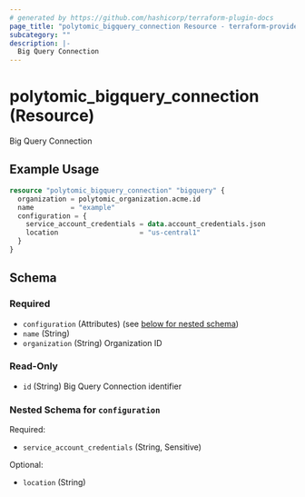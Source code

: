 ```yaml
---
# generated by https://github.com/hashicorp/terraform-plugin-docs
page_title: "polytomic_bigquery_connection Resource - terraform-provider-polytomic"
subcategory: ""
description: |-
  Big Query Connection
---
```


# polytomic_bigquery_connection (Resource)

Big Query Connection

## Example Usage

```terraform
resource "polytomic_bigquery_connection" "bigquery" {
  organization = polytomic_organization.acme.id
  name         = "example"
  configuration = {
    service_account_credentials = data.account_credentials.json
    location                    = "us-central1"
  }
}
```

<!-- schema generated by tfplugindocs -->
## Schema

### Required

- `configuration` (Attributes) (see [below for nested schema](#nestedatt--configuration))
- `name` (String)
- `organization` (String) Organization ID

### Read-Only

- `id` (String) Big Query Connection identifier

<a id="nestedatt--configuration"></a>
### Nested Schema for `configuration`

Required:

- `service_account_credentials` (String, Sensitive)

Optional:

- `location` (String)


